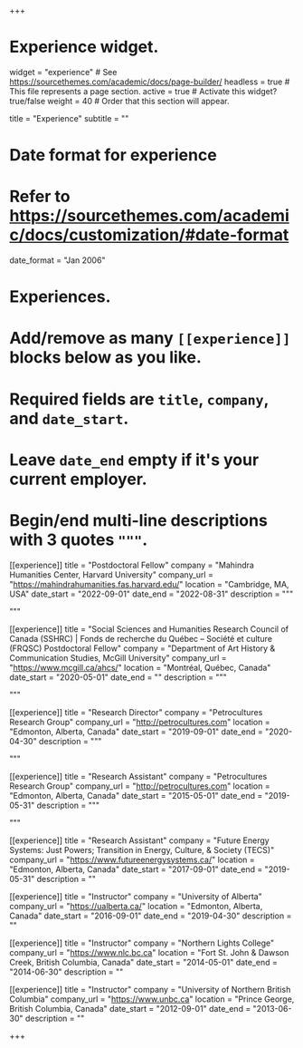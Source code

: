 +++
# Experience widget.
widget = "experience"  # See https://sourcethemes.com/academic/docs/page-builder/
headless = true  # This file represents a page section.
active = true  # Activate this widget? true/false
weight = 40  # Order that this section will appear.

title = "Experience"
subtitle = ""

# Date format for experience
#   Refer to https://sourcethemes.com/academic/docs/customization/#date-format
date_format = "Jan 2006"

# Experiences.
#   Add/remove as many `[[experience]]` blocks below as you like.
#   Required fields are `title`, `company`, and `date_start`.
#   Leave `date_end` empty if it's your current employer.
#   Begin/end multi-line descriptions with 3 quotes `"""`.
[[experience]]
  title = "Postdoctoral Fellow"
  company = "Mahindra Humanities Center, Harvard University"
  company_url = "https://mahindrahumanities.fas.harvard.edu/"
  location = "Cambridge, MA, USA"
  date_start = "2022-09-01"
  date_end = "2022-08-31"
  description = """

  
  """
  
[[experience]]
  title = "Social Sciences and Humanities Research Council of Canada (SSHRC) | Fonds de recherche du Québec – Société et culture (FRQSC) Postdoctoral Fellow"
  company = "Department of Art History & Communication Studies, McGill University"
  company_url = "https://www.mcgill.ca/ahcs/"
  location = "Montréal, Québec, Canada"
  date_start = "2020-05-01"
  date_end = ""
  description = """

  
  """
  
[[experience]]
  title = "Research Director"
  company = "Petrocultures Research Group"
  company_url = "http://petrocultures.com"
  location = "Edmonton, Alberta, Canada"
  date_start = "2019-09-01"
  date_end = "2020-04-30"
  description = """

  
  """

[[experience]]
  title = "Research Assistant"
  company = "Petrocultures Research Group"
  company_url = "http://petrocultures.com"
  location = "Edmonton, Alberta, Canada"
  date_start = "2015-05-01"
  date_end = "2019-05-31"
  description = """

  
  """

[[experience]]
  title = "Research Assistant"
  company = "Future Energy Systems: Just Powers; Transition in Energy, Culture, & Society (TECS)"
  company_url = "https://www.futureenergysystems.ca/"
  location = "Edmonton, Alberta, Canada"
  date_start = "2017-09-01"
  date_end = "2019-05-31"
  description = ""

[[experience]]
  title = "Instructor"
  company = "University of Alberta"
  company_url = "https://ualberta.ca/"
  location = "Edmonton, Alberta, Canada"
  date_start = "2016-09-01"
  date_end = "2019-04-30"
  description = ""

[[experience]]
  title = "Instructor"
  company = "Northern Lights College"
  company_url = "https://www.nlc.bc.ca"
  location = "Fort St. John & Dawson Creek, British Columbia, Canada"
  date_start = "2014-05-01"
  date_end = "2014-06-30"
  description = ""

[[experience]]
  title = "Instructor"
  company = "University of Northern British Columbia"
  company_url = "https://www.unbc.ca"
  location = "Prince George, British Columbia, Canada"
  date_start = "2012-09-01"
  date_end = "2013-06-30"
  description = ""

+++
